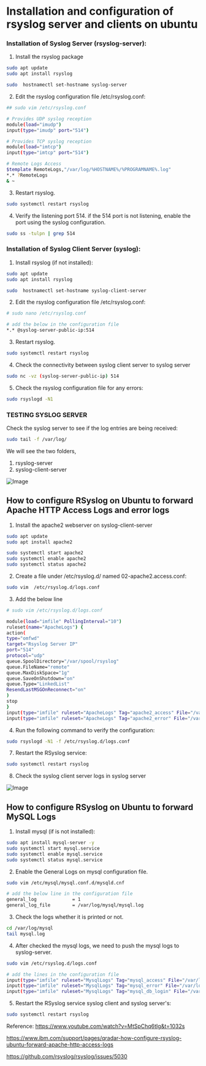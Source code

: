 # Installation and configuration of rsyslog server and clients on ubuntu

### Installation of Syslog Server (rsyslog-server):

1. Install the rsyslog package
```sh
sudo apt update
sudo apt install rsyslog

sudo  hostnamectl set-hostname syslog-server
```
2. Edit the rsyslog configuration file /etc/rsyslog.conf:
```sh
## sudo vim /etc/rsyslog.conf

# Provides UDP syslog reception
module(load="imudp")
input(type="imudp" port="514")

# Provides TCP syslog reception
module(load="imtcp")
input(type="imtcp" port="514")

# Remote Logs Access
$template RemoteLogs,"/var/log/%HOSTNAME%/%PROGRAMNAME%.log"
*.* ?RemoteLogs
& ~
```
3. Restart rsyslog.
```sh
sudo systemctl restart rsyslog
```
4. Verify the listening port 514. if the 514 port is not listening, enable the port using the syslog configuration.
```sh
sudo ss -tulpn | grep 514
```

### Installation of Syslog Client Server (syslog):
1.  Install rsyslog (if not installed):
```sh
sudo apt update
sudo apt install rsyslog

sudo  hostnamectl set-hostname syslog-client-server
```
2. Edit the rsyslog configuration file /etc/rsyslog.conf:
```sh
# sudo nano /etc/rsyslog.conf

# add the below in the configuration file
*.* @syslog-server-public-ip:514
```
3. Restart rsyslog.
```sh
sudo systemctl restart rsyslog
```
4. Check the connectivity between syslog client server to syslog server
```sh
sudo nc -vz (syslog-server-public-ip) 514
```
5. Check the rsyslog configuration file for any errors:
```sh
sudo rsyslogd -N1
```
### TESTING SYSLOG SERVER
Check the syslog server to see if the log entries are being received:
```sh
sudo tail -f /var/log/
```
We will see the two folders,
1. rsyslog-server
2. syslog-client-server

![Image](https://github.com/rcms-org/issues-and-incidents/assets/91359308/16290a39-70ce-4532-b0cb-5bff695b9f2d)

## How to configure RSyslog on Ubuntu to forward Apache HTTP Access Logs and error logs

1. Install the apache2 webserver on syslog-client-server
```sh
sudo apt update
sudo apt install apache2

sudo systemctl start apache2
sudo systemctl enable apache2
sudo systemctl status apache2
```
2. Create a file under /etc/rsyslog.d/ named 02-apache2.access.conf:
```sh
sudo vim  /etc/rsyslog.d/logs.conf
```
3. Add the below line
```sh
# sudo vim /etc/rsyslog.d/logs.conf

module(load="imfile" PollingInterval="10")
ruleset(name="ApacheLogs") {
action(
type="omfwd"
target="Rsyslog Server IP"
port="514"
protocol="udp"
queue.SpoolDirectory="/var/spool/rsyslog"
queue.FileName="remote"
queue.MaxDiskSpace="1g"
queue.SaveOnShutdown="on"
queue.Type="LinkedList"
ResendLastMSGOnReconnect="on"
)
stop
}
input(type="imfile" ruleset="ApacheLogs" Tag="apache2_access" File="/var/log/apache2/access.log")
input(type="imfile" ruleset="ApacheLogs" Tag="apache2_error" File="/var/log/apache2/error.log")
```
4. Run the following command to verify the configuration:
```sh
sudo rsyslogd -N1 -f /etc/rsyslog.d/logs.conf
```
7. Restart the RSyslog service:
```sh
sudo systemctl restart rsyslog
```
8. Check the syslog client server logs in syslog server

![Image](https://github.com/rcms-org/issues-and-incidents/assets/91359308/3b93aefe-a002-4f39-bdfa-5de3406c25d4)

## How to configure RSyslog on Ubuntu to forward MySQL Logs
1. Install mysql (if is not installed):
```sh
sudo apt install mysql-server -y
sudo systemctl start mysql.service
sudo systemctl enable mysql.service
sudo systemctl status mysql.service
```
2. Enable the General Logs on mysql configuration file.
```sh
sudo vim /etc/mysql/mysql.conf.d/mysqld.cnf

# add the below line in the configuration file
general_log             = 1
general_log_file        = /var/log/mysql/mysql.log
```
3. Check the logs whether it is printed or not.
```sh
cd /var/log/mysql
tail mysql.log
```
4. After checked the mysql logs, we need to push the mysql logs to syslog-server.
```sh
sudo vim /etc/rsyslog.d/logs.conf

# add the lines in the configuration file
input(type="imfile" ruleset="MysqlLogs" Tag="mysql_access" File="/var/log/mysql/access.log")
input(type="imfile" ruleset="MysqlLogs" Tag="mysql_error" File="/var/log/mysql/error.log")
input(type="imfile" ruleset="MysqlLogs" Tag="mysql_db_login" File="/var/log/mysql/mysql.log")
```
5. Restart the RSyslog service syslog client and syslog server's:
```sh
sudo systemctl restart rsyslog
```
Reference:
https://www.youtube.com/watch?v=MtSpChq6tIg&t=1032s

https://www.ibm.com/support/pages/qradar-how-configure-rsyslog-ubuntu-forward-apache-http-access-logs

https://github.com/rsyslog/rsyslog/issues/5030
